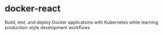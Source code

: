 # docker-react
Build, test, and deploy Docker applications with Kubernetes while learning production-style development workflows
